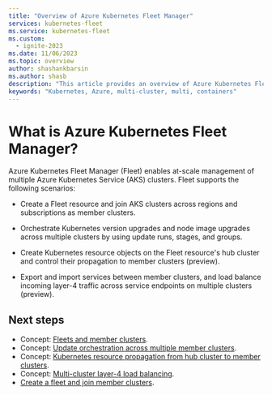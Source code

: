 ```yaml
---
title: "Overview of Azure Kubernetes Fleet Manager"
services: kubernetes-fleet
ms.service: kubernetes-fleet
ms.custom:
  - ignite-2023
ms.date: 11/06/2023
ms.topic: overview
author: shashankbarsin
ms.author: shasb
description: "This article provides an overview of Azure Kubernetes Fleet Manager."
keywords: "Kubernetes, Azure, multi-cluster, multi, containers"
---
```


# What is Azure Kubernetes Fleet Manager?

Azure Kubernetes Fleet Manager (Fleet) enables at-scale management of multiple Azure Kubernetes Service (AKS) clusters. Fleet supports the following scenarios:

* Create a Fleet resource and join AKS clusters across regions and subscriptions as member clusters.

* Orchestrate Kubernetes version upgrades and node image upgrades across multiple clusters by using update runs, stages, and groups.

* Create Kubernetes resource objects on the Fleet resource's hub cluster and control their propagation to member clusters (preview).

* Export and import services between member clusters, and load balance incoming layer-4 traffic across service endpoints on multiple clusters (preview).

## Next steps

* Concept: [Fleets and member clusters](./concept-fleet.md).
* Concept: [Update orchestration across multiple member clusters](./concept-update-orchestration.md).
* Concept: [Kubernetes resource propagation from hub cluster to member clusters](./concept-resource-propagation.md).
* Concept: [Multi-cluster layer-4 load balancing](./concept-l4-load-balancing.md).
* [Create a fleet and join member clusters](./quickstart-create-fleet-and-members.md).